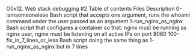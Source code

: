 O0x12. Web stack debugging #2
Table of contents
Files 	Description
0-iamsomeonelese 	Bash script that accepts one argument, runs the whoami command under the user passed as an argument
1-run_nginx_as_nginx 	Bash script that configures a container so that: nginx must be running as nginx user, nginx must be listening on all active IPs on port 8080
100-fix_in_7_lines_or_less 	Bash script doing the same thing as 1-run_nginx_as_nginx but in 7 lines
